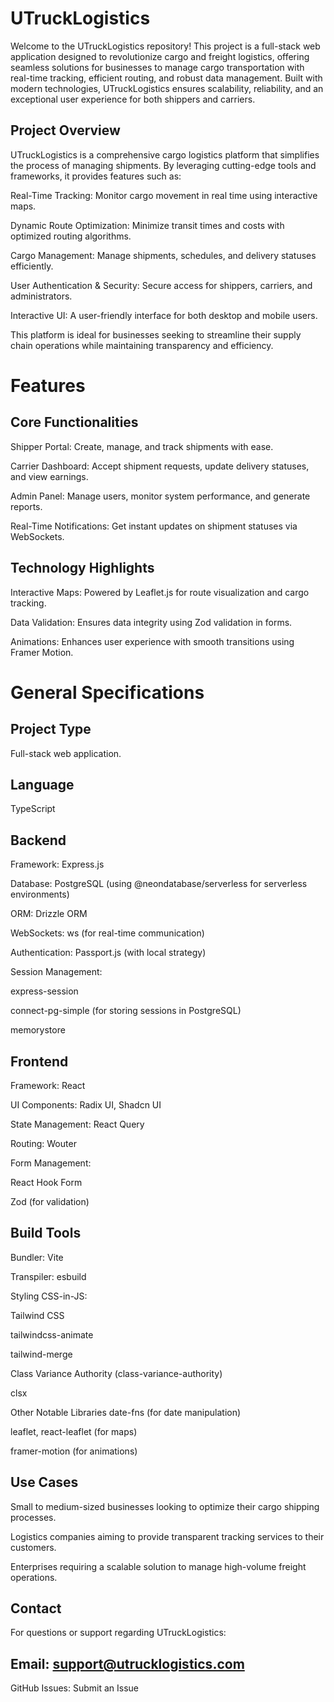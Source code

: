 # UTruckLogistics
Welcome to the UTruckLogistics repository! This project is a full-stack web application designed to revolutionize cargo and freight logistics, offering seamless solutions for businesses to manage cargo transportation with real-time tracking, efficient routing, and robust data management. Built with modern technologies, UTruckLogistics ensures scalability, reliability, and an exceptional user experience for both shippers and carriers.

## Project Overview
UTruckLogistics is a comprehensive cargo logistics platform that simplifies the process of managing shipments. By leveraging cutting-edge tools and frameworks, it provides features such as:

Real-Time Tracking: Monitor cargo movement in real time using interactive maps.

Dynamic Route Optimization: Minimize transit times and costs with optimized routing algorithms.

Cargo Management: Manage shipments, schedules, and delivery statuses efficiently.

User Authentication & Security: Secure access for shippers, carriers, and administrators.

Interactive UI: A user-friendly interface for both desktop and mobile users.

This platform is ideal for businesses seeking to streamline their supply chain operations while maintaining transparency and efficiency.

# Features
## Core Functionalities
Shipper Portal: Create, manage, and track shipments with ease.

Carrier Dashboard: Accept shipment requests, update delivery statuses, and view earnings.

Admin Panel: Manage users, monitor system performance, and generate reports.

Real-Time Notifications: Get instant updates on shipment statuses via WebSockets.

## Technology Highlights
Interactive Maps: Powered by Leaflet.js for route visualization and cargo tracking.

Data Validation: Ensures data integrity using Zod validation in forms.

Animations: Enhances user experience with smooth transitions using Framer Motion.

# General Specifications
## Project Type
Full-stack web application.

## Language
TypeScript

## Backend
Framework: Express.js

Database: PostgreSQL (using @neondatabase/serverless for serverless environments)

ORM: Drizzle ORM

WebSockets: ws (for real-time communication)

Authentication: Passport.js (with local strategy)

Session Management:

express-session

connect-pg-simple (for storing sessions in PostgreSQL)

memorystore

## Frontend
Framework: React

UI Components: Radix UI, Shadcn UI

State Management: React Query

Routing: Wouter

Form Management:

React Hook Form

Zod (for validation)

## Build Tools
Bundler: Vite

Transpiler: esbuild

Styling
CSS-in-JS:

Tailwind CSS

tailwindcss-animate

tailwind-merge

Class Variance Authority (class-variance-authority)

clsx

Other Notable Libraries
date-fns (for date manipulation)

leaflet, react-leaflet (for maps)

framer-motion (for animations)

## Use Cases
Small to medium-sized businesses looking to optimize their cargo shipping processes.

Logistics companies aiming to provide transparent tracking services to their customers.

Enterprises requiring a scalable solution to manage high-volume freight operations.

## Contact
For questions or support regarding UTruckLogistics:

## Email: support@utrucklogistics.com 

GitHub Issues: Submit an Issue 

